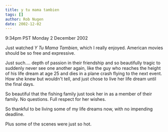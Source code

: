 ```yaml
---
title: y tu mama tambien
tags: []
author: Rob Nugen
date: 2002-12-02
---
```


<p class=date>9:34pm PST Monday 2 December 2002</p>

<p>Just watched <em>Y Tu Mama Tambien</em>, which I really enjoyed.
American movies should be so free and expressive.</p>

<p>Just such.... depth of passion in their friendship and so
beautifully tragic to suddenly never see one another again, like the
guy who reaches the height of his life dream at age 25 and dies in a
plane crash flying to the next event.  How she knew but wouldn't tell,
and just chose to live her life dream until the final days.</p>

<p>So beautiful that the fishing family just took her in as a member
of their family.  No questions.  Full respect for her wishes.</p>

<p>So thankful to be living some of my life dreams now, with no
impending deadline.</p>

<p>Plus some of the scenes were just so hot.</p>
